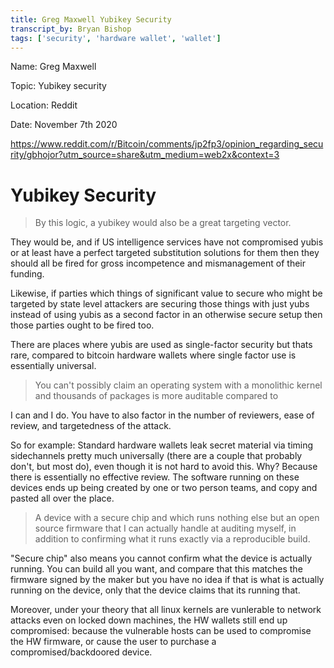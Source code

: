 ```yaml
---
title: Greg Maxwell Yubikey Security
transcript_by: Bryan Bishop
tags: ['security', 'hardware wallet', 'wallet']
---
```


Name: Greg Maxwell

Topic: Yubikey security

Location: Reddit

Date: November 7th 2020

https://www.reddit.com/r/Bitcoin/comments/jp2fp3/opinion_regarding_security/gbhojor?utm_source=share&utm_medium=web2x&context=3

# Yubikey Security

> By this logic, a yubikey would also be a great targeting vector.

They would be, and if US intelligence services have not compromised yubis or at least have a perfect targeted substitution solutions for them then they should all be fired for gross incompetence and mismanagement of their funding.

Likewise, if parties which things of significant value to secure who might be targeted by state level attackers are securing those things with just yubs instead of using yubis as a second factor in an otherwise secure setup then those parties ought to be fired too.

There are places where yubis are used as single-factor security but thats rare, compared to bitcoin hardware wallets where single factor use is essentially universal.

> You can't possibly claim an operating system with a monolithic kernel and thousands of packages is more auditable compared to

I can and I do. You have to also factor in the number of reviewers, ease of review, and targetedness of the attack.

So for example: Standard hardware wallets leak secret material via timing sidechannels pretty much universally (there are a couple that probably don't, but most do), even though it is not hard to avoid this. Why? Because there is essentially no effective review. The software running on these devices ends up being created by one or two person teams, and copy and pasted all over the place.

> A device with a secure chip and which runs nothing else but an open source firmware that I can actually handle at auditing myself, in addition to confirming what it runs exactly via a reproducible build.

"Secure chip" also means you cannot confirm what the device is actually running. You can build all you want, and compare that this matches the firmware signed by the maker but you have no idea if that is what is actually running on the device, only that the device claims that its running that.

Moreover, under your theory that all linux kernels are vunlerable to network attacks even on locked down machines, the HW wallets still end up compromised: because the vulnerable hosts can be used to compromise the HW firmware, or cause the user to purchase a compromised/backdoored device.
